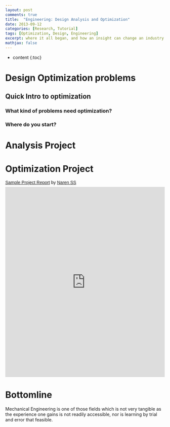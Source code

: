 ```yaml
---
layout: post
comments: true
title:  "Engineering: Design Analysis and Optimization"
date: 2013-09-12
categories: [Research, Tutorial]
tags: [Optimization, Design, Engineering]
excerpt: where it all began, and how an insight can change an industry..
mathjax: false
---
```

* content
{:toc}

# Design Optimization problems

## Quick Intro to optimization

### What kind of problems need optimization?
### Where do you start?

# Analysis Project


# Optimization Project
<p style=" margin: 12px auto 6px auto; font-family: Helvetica,Arial,Sans-serif; font-style: normal; font-variant: normal; font-weight: normal; font-size: 14px; line-height: normal; font-size-adjust: none; font-stretch: normal; -x-system-font: none; display: block;">   
<a title="View NarenSS Project Report on Scribd" href="https://www.scribd.com/doc/145623728/NarenSS-Project-Report"  style="text-decoration: underline;" >
Sample Project Report</a> by 
<a title="View Kyu Riyu's profile on Scribd" href="https://www.scribd.com/kriyu"  style="text-decoration: underline;" >
Naren SS</a></p>
<iframe class="scribd_iframe_embed" src="https://www.scribd.com/embeds/145623728/content?start_page=1&view_mode=scroll&access_key=key-6fyebc9bohzlth6lfd0&show_recommendations=true" data-auto-height="false" data-aspect-ratio="0.772922022279349" scrolling="no" id="doc_98655" width="100%" height="600" frameborder="0"></iframe>
  
  

# Bottomline
Mechanical Engineering is one of those fields which is not very tangible as the experience one gains is not readily 
accessible, nor is learning by trial and error that feasible.
 

